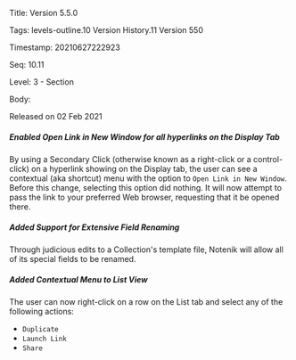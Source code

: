 Title:  Version 5.5.0

Tags:   levels-outline.10 Version History.11 Version 550

Timestamp: 20210627222923

Seq:    10.11

Level:  3 - Section

Body: 

Released on 02 Feb 2021
 
##### Enabled Open Link in New Window for all hyperlinks on the Display Tab

By using a Secondary Click (otherwise known as a right-click or a control-click) on a hyperlink showing on the Display tab, the user can see a contextual (aka shortcut) menu with the option to `Open Link in New Window`. Before this change, selecting this option did nothing. It will now attempt to pass the link to your preferred Web browser, requesting that it be opened there. 

 
##### Added Support for Extensive Field Renaming

Through judicious edits to a Collection's template file, Notenik will allow all of its special fields to be renamed. 

 
##### Added Contextual Menu to List View

The user can now right-click on a row on the List tab and select any of the following actions:

+ `Duplicate` 
+ `Launch Link`
+ `Share`
